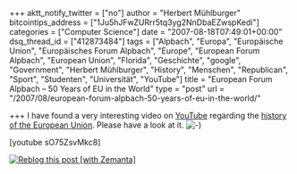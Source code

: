 +++
aktt_notify_twitter = ["no"]
author = "Herbert Mühlburger"
bitcointips_address = ["1Ju5hJFwZURrr5tq3yg2NnDbaEZwspKedi"]
categories = ["Computer Science"]
date = "2007-08-18T07:49:01+00:00"
dsq_thread_id = ["412873484"]
tags = ["Alpbach", "Europa", "Europäische Union", "Europäisches Forum Alpbach", "Europe", "European Forum Alpbach", "European Union", "Florida", "Geschichte", "google", "Government", "Herbert Mühlburger", "History", "Menschen", "Republican", "Sport", "Studenten", "Universität", "YouTube"]
title = "European Forum Alpbach – 50 Years of EU in the World"
type = "post"
url = "/2007/08/european-forum-alpbach-50-years-of-eu-in-the-world/"

+++
I have found a very interesting video on <a title="YouTube" href="http://www.youtube.com/" target="_blank">YouTube</a> regarding the <a class="zem_slink" title="History of the European Union" rel="wikipedia" href="http://en.wikipedia.org/wiki/History_of_the_European_Union">history of the European Union</a>. Please have a look at it. ![-)][1]

[youtube sO75ZsvMkc8]

<div class="zemanta-pixie">
  <a class="zemanta-pixie-a" title="Reblog this post [with Zemanta]" href="http://reblog.zemanta.com/zemified/dc6a2854-997f-43d7-b4fa-6a3d0ad73b4c/"><img class="zemanta-pixie-img" src="http://img.zemanta.com/reblog_e.png?x-id=dc6a2854-997f-43d7-b4fa-6a3d0ad73b4c" alt="Reblog this post [with Zemanta]" /></a><span class="zem-script more-related pretty-attribution"></span>
</div>

 [1]: file:///C:/Users/Herbert/Desktop/blogupdate/export-Dateien/icon_smile.gif